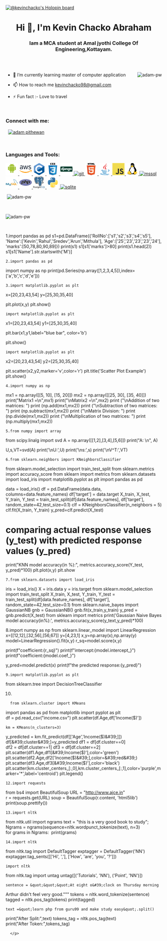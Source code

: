 [![@kevinchacko's Holopin board](https://holopin.me/kevinchacko)](https://holopin.io/@kevinchacko)

<h1 align="center">Hi 👋, I'm Kevin Chacko Abraham</h1>
<h3 align="center"> Iam a MCA student at Amal jyothi College Of Engineering,Kottayam.</h3>

<br>
<br>

<p><img align="right" src="https://github.com/Adam-pw/Adam-pw/blob/main/animation_500_kxa883sd.gif" alt="adam-pw" /></p>


- 🌱 I’m currently learning master of computer application

- 📫 How to reach me kevinchacko98@gmail.com

- ⚡ Fun fact :- Love to travel

<br>

<h3 align="left">Connect with me:</h3>
<p align="left">
  <a href="https://www.linkedin.com/in/kevin-chacko-abraham/"target="blank"><img align="center"
      src="https://raw.githubusercontent.com/rahuldkjain/github-profile-readme-generator/master/src/images/icons/Social/linked-in-alt.svg"
      alt="adam pithewan" height="30" width="40" /></a>
  
</p>

<br>
<h3 align="left">Languages and Tools:</h3>
<p align="left"> <a href="https://developer.android.com" target="_blank" rel="noreferrer"> <img src="https://raw.githubusercontent.com/devicons/devicon/master/icons/android/android-original-wordmark.svg" alt="android" width="40" height="40"/> </a> <a href="https://aws.amazon.com" target="_blank" rel="noreferrer"> <img src="https://raw.githubusercontent.com/devicons/devicon/master/icons/amazonwebservices/amazonwebservices-original-wordmark.svg" alt="aws" width="40" height="40"/> </a> <a href="https://www.cprogramming.com/" target="_blank" rel="noreferrer"> <img src="https://raw.githubusercontent.com/devicons/devicon/master/icons/c/c-original.svg" alt="c" width="40" height="40"/> </a> <a href="https://www.w3schools.com/css/" target="_blank" rel="noreferrer"> <img src="https://raw.githubusercontent.com/devicons/devicon/master/icons/css3/css3-original-wordmark.svg" alt="css3" width="40" height="40"/> </a> <a href="https://www.djangoproject.com/" target="_blank" rel="noreferrer"> <img src="https://raw.githubusercontent.com/devicons/devicon/master/icons/django/django-original.svg" alt="django" width="40" height="40"/> </a> <a href="https://git-scm.com/" target="_blank" rel="noreferrer"> <img src="https://www.vectorlogo.zone/logos/git-scm/git-scm-icon.svg" alt="git" width="40" height="40"/> </a> <a href="https://www.w3.org/html/" target="_blank" rel="noreferrer"> <img src="https://raw.githubusercontent.com/devicons/devicon/master/icons/html5/html5-original-wordmark.svg" alt="html5" width="40" height="40"/> </a> <a href="https://www.java.com" target="_blank" rel="noreferrer"> <img src="https://raw.githubusercontent.com/devicons/devicon/master/icons/java/java-original.svg" alt="java" width="40" height="40"/> </a> <a href="https://developer.mozilla.org/en-US/docs/Web/JavaScript" target="_blank" rel="noreferrer"> <img src="https://raw.githubusercontent.com/devicons/devicon/master/icons/javascript/javascript-original.svg" alt="javascript" width="40" height="40"/> </a> <a href="https://www.linux.org/" target="_blank" rel="noreferrer"> <img src="https://raw.githubusercontent.com/devicons/devicon/master/icons/linux/linux-original.svg" alt="linux" width="40" height="40"/> </a> <a href="https://www.microsoft.com/en-us/sql-server" target="_blank" rel="noreferrer"> <img src="https://www.svgrepo.com/show/303229/microsoft-sql-server-logo.svg" alt="mssql" width="40" height="40"/> </a> <a href="https://www.mysql.com/" target="_blank" rel="noreferrer"> <img src="https://raw.githubusercontent.com/devicons/devicon/master/icons/mysql/mysql-original-wordmark.svg" alt="mysql" width="40" height="40"/> </a> <a href="https://www.php.net" target="_blank" rel="noreferrer"> <img src="https://raw.githubusercontent.com/devicons/devicon/master/icons/php/php-original.svg" alt="php" width="40" height="40"/> </a> <a href="https://www.postgresql.org" target="_blank" rel="noreferrer"> <img src="https://raw.githubusercontent.com/devicons/devicon/master/icons/postgresql/postgresql-original-wordmark.svg" alt="postgresql" width="40" height="40"/> </a> <a href="https://www.python.org" target="_blank" rel="noreferrer"> <img src="https://raw.githubusercontent.com/devicons/devicon/master/icons/python/python-original.svg" alt="python" width="40" height="40"/> </a> <a href="https://www.sqlite.org/" target="_blank" rel="noreferrer"> <img src="https://www.vectorlogo.zone/logos/sqlite/sqlite-icon.svg" alt="sqlite" width="40" height="40"/> </a> </p>

<p>&nbsp;<img align="center" src="https://github-readme-stats.vercel.app/api?username=kevincha98&show_icons=true&locale=en&bg_color=0d1117&text_color=ffffff&repo=convoychat"
    alt="adam-pw" /></p>

<br>

<p><img align="center" src="https://github-readme-streak-stats.herokuapp.com/?user=kevincha98&theme=dark&background=0d1117&date_format=M%20j%5B%2C%20Y%5D" alt="adam-pw" /></p>
      <p>
    1.import pandas as pd
s1=pd.DataFrame({'RollNo':['s1','s2','s3','s4','s5'], 
                   'Name':['Kevin','Rahul','Sredev','Arun','Mithula'],
                   'Age':['25','23','23','23','24'],
                 'marks':[50,78,80,90,89]})
print(s1)
    s1[s1['marks']>80]
    print(s1.head(2))
    s1[s1['Name'].str.startswith('M')]
    
    2.import pandas as pd
import numpy as np
print(pd.Series(np.array([1,2,3,4,5]),index=['a','b','c','d','e']))
    
    3.import matplotlib.pyplot as plt
x=[20,23,43,54]
y=[25,30,35,40]

plt.plot(x,y)
plt.show()
    
    import matplotlib.pyplot as plt
x1=[20,23,43,54]
y1=[25,30,35,40]

plt.bar(x1,y1,label="blue bar", color='b')

plt.show()
    
    import matplotlib.pyplot as plt
x2=[20,23,43,54]
y2=[25,30,35,40]

plt.scatter(x2,y2,marker='v',color='r')
plt.title('Scatter Plot Example')
plt.show()
    
    4.import numpy as np
mx1 = np.array([[5, 10], [15, 20]])
mx2 = np.array([[25, 30], [35, 40]])
print("Matrix1 =\n",mx1)
print("\nMatrix2 =\n",mx2)
print ("\nAddition of two matrices: ")
print (np.add(mx1,mx2))
print ("\nSubtraction of two matrices: ")
print (np.subtract(mx1,mx2))
print ("\nMatrix Division: ")
print (np.divide(mx1,mx2))
print ("\nMultiplication of two matrices: ")
print (np.multiply(mx1,mx2))
    
  
    5.from numpy import array
from scipy.linalg import svd
A = np.array([[1,2],[3,4],[5,6]])
print("A: \n", A)

U,s,VT=svd(A)
print('\nU:',U)
print('\ns:',s)
print('\nV^T:',VT)
    
    6.from sklearn.neighbors import KNeighborsClassifier
from sklearn.model_selection import train_test_split
from sklearn.metrics import accuracy_score
from sklearn import metrics
from sklearn.datasets import load_iris
import matplotlib.pyplot as plt
import pandas as pd

data = load_iris()
df = pd.DataFrame(data.data, columns=data.feature_names)
df['target'] = data.target
X_train, X_test, Y_train, Y_test = train_test_split(df[data.feature_names], df['target'],
random_state=42,test_size=0.1)
clf = KNeighborsClassifier(n_neighbors = 5)
clf.fit(X_train, Y_train)
y_pred=clf.predict(X_test)
# comparing actual response values (y_test) with predicted response values (y_pred)
print("KNN model accuracy(in %):", metrics.accuracy_score(Y_test, y_pred)*100)
plt.plot(x,y)
plt.show
    
    7.from sklearn.datasets import load_iris
iris = load_iris()
X = iris.data
y = iris.target
from sklearn.model_selection import train_test_split
X_train, X_test, Y_train, Y_test = train_test_split(df[data.feature_names], df['target'],
random_state=42,test_size=0.1)
from sklearn.naive_bayes import GaussianNB
gnb = GaussianNB()
gnb.fit(x_train,y_train)
y_pred = gnb.predict(X_test)
from sklearn import metrics
print('Gaussian Naive Bayes model accuracy(in%):', metrics.accuracy_score(y_text,y_pred)*100)

8.import numpy as np
from sklearn.linear_model import LinearRegression
x=[[12,12],[32,56],[56,67]]
y=[4,23,1]
x,y=np.array(x),np.array(y)
model=LinearRegression().fit(x,y)
r_sq=model.score(x,y)

print(f"coefficient:{r_sq}")
print(f"intercept:{model.intercept_}")
print(f"coefficient:{model.coef_}")

y_pred=model.predict(x)
print(f"the predicted response:{y_pred}")
    
    9.import matplotlib.pyplot as plt
from sklearn.tree import DecisionTreeClassifier
    
    
   10. 
      from sklearn.cluster import KMeans
import pandas as pd
from matplotlib import pyplot as plt
df = pd.read_csv(&quot;income.csv&quot;)
plt.scatter(df.Age,df[&#39;Income($)&#39;])
    
    
    km = KMeans(n_clusters=3)
y_predicted = km.fit_predict(df[[&#39;Age&#39;,&#39;Income($)&#39;]]) df[&#39;cluster&#39;]=y_predicted
df1 = df[df.cluster==0] df2 = df[df.cluster==1] df3 = df[df.cluster==2]
plt.scatter(df1.Age,df1[&#39;Income($)&#39;],color=&#39;green&#39;) plt.scatter(df2.Age,df2[&#39;Income($)&#39;],color=&#39;red&#39;)
plt.scatter(df3.Age,df3[&#39;Income($)&#39;],color=&#39;black&#39;)
plt.scatter(km.cluster_centers_[:,0],km.cluster_centers_[:,1],color=&#39;purple&#39;,marker=&#39;*&#39;,label=&#39;centroid&#39;)
plt.legend()
    
    12.import requests
from bs4 import BeautifulSoup
URL = &quot;http://www.ajce.in&quot;
r = requests.get(URL)
soup = BeautifulSoup(r.content, &#39;html5lib&#39;)
print(soup.prettify())
    
    13.import nltk
from nltk.util import ngrams
text = &quot;this is a very good book to study&quot;;
Ngrams = ngrams(sequence=nltk.wordpunct_tokenize(text), n=3)
for grams in Ngrams:
 print(grams)
    
    14.import nltk
from nltk.tag import DefaultTagger
exptagger = DefaultTagger(&#39;NN&#39;)
exptagger.tag_sents([[&#39;Hi&#39;, &#39;,&#39;], [&#39;How&#39;, &#39;are&#39;, &#39;you&#39;, &#39;?&#39;]])
    
    import nltk
from nltk.tag import untag
untag([(&#39;Tutorials&#39;, &#39;NN&#39;), (&#39;Point&#39;, &#39;NN&#39;)])
    
    sentence = &quot;&quot;&quot;At eight o&#39;clock on Thursday morning
Arthur didn&#39;t feel very good.&quot;&quot;&quot;
tokens = nltk.word_tokenize(sentence)
tagged = nltk.pos_tag(tokens)
print(tagged)
    
    text =&quot;learn php from guru99 and make study easy&quot;.split()
print(&quot;After Split:&quot;,text)
tokens_tag = nltk.pos_tag(text)
print(&quot;After Token:&quot;,tokens_tag)
    
    
      </p>

